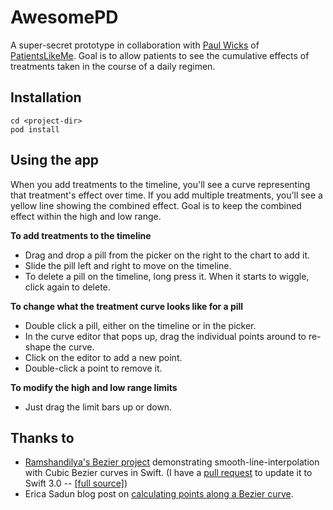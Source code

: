 # AwesomePD

A super-secret prototype in collaboration with [Paul Wicks](https://www.linkedin.com/in/paulwicks/) of [PatientsLikeMe](https://www.patientslikeme.com/).
Goal is to allow patients to see the cumulative effects of treatments taken in the course of a daily regimen.

## Installation

```
cd <project-dir>
pod install
```

## Using the app

When you add treatments to the timeline, you'll see a curve representing that treatment's effect over time.
If you add multiple treatments, you'll see a yellow line showing the combined effect.
Goal is to keep the combined effect within the high and low range.

**To add treatments to the timeline**

* Drag and drop a pill from the picker on the right to the chart to add it.
* Slide the pill left and right to move on the timeline.
* To delete a pill on the timeline, long press it.  When it starts to wiggle, click again to delete.

**To change what the treatment curve looks like for a pill**

* Double click a pill, either on the timeline or in the picker.
* In the curve editor that pops up, drag the individual points around to re-shape the curve.
* Click on the editor to add a new point.
* Double-click a point to remove it.

**To modify the high and low range limits**

* Just drag the limit bars up or down.

## Thanks to

* [Ramshandilya's Bezier project](https://github.com/Ramshandilya/Bezier) demonstrating smooth-line-interpolation
with Cubic Bezier curves in Swift. (I have a [pull request](https://github.com/Ramshandilya/Bezier/pull/2) to update it to Swift 3.0 -- [[full source]](https://github.com/jcole/Bezier))
* Erica Sadun blog post on [calculating points along a Bezier curve](http://ericasadun.com/2013/03/25/calculating-bezier-points/).
